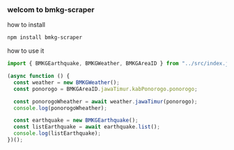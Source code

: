 ### welcom to bmkg-scraper

how to install

```bash
npm install bmkg-scraper

```

how to use it 
```javascript
import { BMKGEarthquake, BMKGWeather, BMKGAreaID } from "../src/index.js";

(async function () {
  const weather = new BMKGWeather();
  const ponorogo = BMKGAreaID.jawaTimur.kabPonorogo.ponorogo;

  const ponorogoWheather = await weather.jawaTimur(ponorogo);
  console.log(ponorogoWheather);

  const earthquake = new BMKGEarthquake();
  const listEarthquake = await earthquake.list();
  console.log(listEarthquake);
})();
```
